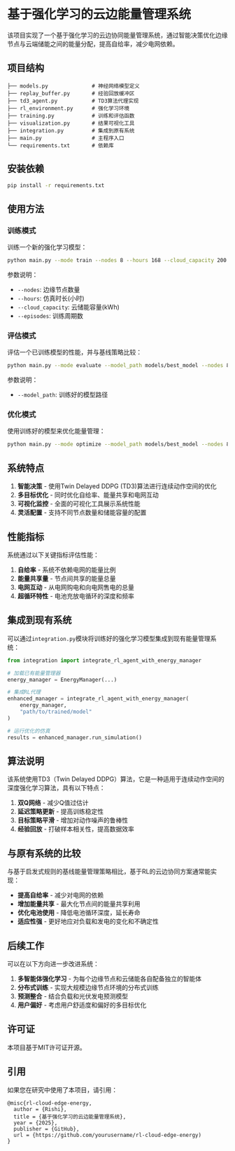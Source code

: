 # 基于强化学习的云边能量管理系统

该项目实现了一个基于强化学习的云边协同能量管理系统，通过智能决策优化边缘节点与云端储能之间的能量分配，提高自给率，减少电网依赖。

## 项目结构

```
├── models.py              # 神经网络模型定义
├── replay_buffer.py       # 经验回放缓冲区
├── td3_agent.py           # TD3算法代理实现
├── rl_environment.py      # 强化学习环境
├── training.py            # 训练和评估函数
├── visualization.py       # 结果可视化工具
├── integration.py         # 集成到原有系统
├── main.py                # 主程序入口
└── requirements.txt       # 依赖库
```

## 安装依赖

```bash
pip install -r requirements.txt
```

## 使用方法

### 训练模式

训练一个新的强化学习模型：

```bash
python main.py --mode train --nodes 8 --hours 168 --cloud_capacity 200 --episodes 1000
```

参数说明：
- `--nodes`: 边缘节点数量
- `--hours`: 仿真时长(小时)
- `--cloud_capacity`: 云储能容量(kWh)
- `--episodes`: 训练周期数

### 评估模式

评估一个已训练模型的性能，并与基线策略比较：

```bash
python main.py --mode evaluate --model_path models/best_model --nodes 8 --hours 168
```

参数说明：
- `--model_path`: 训练好的模型路径

### 优化模式

使用训练好的模型来优化能量管理：

```bash
python main.py --mode optimize --model_path models/best_model --nodes 8 --hours 168
```

## 系统特点

1. **智能决策** - 使用Twin Delayed DDPG (TD3)算法进行连续动作空间的优化
2. **多目标优化** - 同时优化自给率、能量共享和电网互动
3. **可视化监控** - 全面的可视化工具展示系统性能
4. **灵活配置** - 支持不同节点数量和储能容量的配置

## 性能指标

系统通过以下关键指标评估性能：

1. **自给率** - 系统不依赖电网的能量比例
2. **能量共享量** - 节点间共享的能量总量
3. **电网互动** - 从电网购电和向电网售电的总量
4. **超循环特性** - 电池充放电循环的深度和频率

## 集成到现有系统

可以通过`integration.py`模块将训练好的强化学习模型集成到现有能量管理系统：

```python
from integration import integrate_rl_agent_with_energy_manager

# 加载已有能量管理器
energy_manager = EnergyManager(...)

# 集成RL代理
enhanced_manager = integrate_rl_agent_with_energy_manager(
    energy_manager, 
    "path/to/trained/model"
)

# 运行优化的仿真
results = enhanced_manager.run_simulation()
```

## 算法说明

该系统使用TD3（Twin Delayed DDPG）算法，它是一种适用于连续动作空间的深度强化学习算法，具有以下特点：

1. **双Q网络** - 减少Q值过估计
2. **延迟策略更新** - 提高训练稳定性
3. **目标策略平滑** - 增加对动作噪声的鲁棒性
4. **经验回放** - 打破样本相关性，提高数据效率

## 与原有系统的比较

与基于启发式规则的基线能量管理策略相比，基于RL的云边协同方案通常能实现：

- **提高自给率** - 减少对电网的依赖
- **增加能量共享** - 最大化节点间的能量共享利用
- **优化电池使用** - 降低电池循环深度，延长寿命
- **适应性强** - 更好地应对负载和发电的变化和不确定性

## 后续工作

可以在以下方向进一步改进系统：

1. **多智能体强化学习** - 为每个边缘节点和云储能各自配备独立的智能体
2. **分布式训练** - 实现大规模边缘节点环境的分布式训练
3. **预测整合** - 结合负载和光伏发电预测模型
4. **用户偏好** - 考虑用户舒适度和偏好的多目标优化

## 许可证

本项目基于MIT许可证开源。

## 引用

如果您在研究中使用了本项目，请引用：

```
@misc{rl-cloud-edge-energy,
  author = {Rishi},
  title = {基于强化学习的云边能量管理系统},
  year = {2025},
  publisher = {GitHub},
  url = {https://github.com/yourusername/rl-cloud-edge-energy)
}
```
